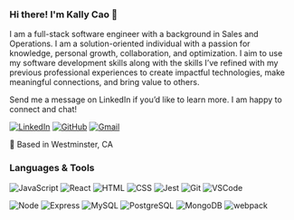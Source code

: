 ### Hi there! I'm Kally Cao 👋
I am a full-stack software engineer with a background in Sales and Operations. I am a solution-oriented individual with a passion for knowledge, personal growth, collaboration, and optimization. I aim to use my software development skills along with the skills I’ve refined with my previous professional experiences to create impactful technologies, make meaningful connections, and bring value to others.

Send me a message on LinkedIn if you’d like to learn more. I am happy to connect and chat!

[![LinkedIn](https://img.shields.io/badge/kallycao%20-%230077B5.svg?&style=flat-square&logo=linkedin&logoColor=white&link=https://www.linkedin.com/in/kallycao/)](https://www.linkedin.com/in/kallycao/)
[![GitHub](https://img.shields.io/badge/kallycao%20-%23121011.svg?&style=flat-square&logo=github&logoColor=white&link=https://github.com/kallycao)](https://github.com/kallycao)
[![Gmail](https://img.shields.io/badge/kallycao98%20-%23D14836.svg?&style=flat-square&logo=gmail&logoColor=white&link=mailto:kallycao98@gmail.com)](mailto:kallycao98@gmail.com)

:round_pushpin: Based in Westminster, CA

### Languages & Tools
![JavaScript](https://img.shields.io/badge/JavaScript%20-%23323330.svg?&style=flat-square&logo=javascript&logoColor=%23F7DF1E)
![React](https://img.shields.io/badge/React%20-%2320232a.svg?&style=flat-square&logo=react&logoColor=%2361DAFB)
![HTML](https://img.shields.io/badge/HTML5%20-%23E34F26.svg?&style=flat-square&logo=html5&logoColor=white)
![CSS](https://img.shields.io/badge/CSS3%20-%231572B6.svg?&style=flat-square&logo=css3&logoColor=white)
![Jest](https://img.shields.io/badge/Jest%20-%23C21325.svg?&style=flat-square&logo=Jest&logoColor=white)
![Git](https://img.shields.io/badge/Git%20-%23F05033.svg?&style=flat-square&logo=git&logoColor=white)
![VSCode](https://img.shields.io/badge/VS%20Code%20-%23007ACC.svg?&style=flat-square&logo=visual-studio-code&logoColor=white)

![Node](https://img.shields.io/badge/Node.js%20-%2343853D.svg?&style=flat-square&logo=node.js&logoColor=white)
![Express](https://img.shields.io/badge/Express%20-%23404d59.svg?&style=flat-square)
![MySQL](https://img.shields.io/badge/MySQL-%2300f.svg?&style=flat-square&logo=mysql&logoColor=white)
![PostgreSQL](https://img.shields.io/badge/PostgreSQL-%23316192.svg?&style=flat-square&logo=postgresql&logoColor=white)
![MongoDB](https://img.shields.io/badge/MongoDB-%234ea94b.svg?&style=flat-square&logo=mongodb&logoColor=white)
![webpack](https://img.shields.io/badge/webpack%20-%238DD6F9.svg?&style=flat-square&logo=webpack&logoColor=black)

